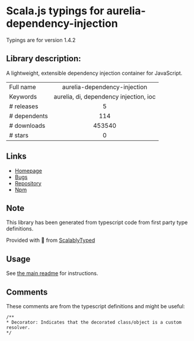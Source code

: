 
# Scala.js typings for aurelia-dependency-injection

Typings are for version 1.4.2

## Library description:
A lightweight, extensible dependency injection container for JavaScript.

|                    |                 |
| ------------------ | :-------------: |
| Full name          | aurelia-dependency-injection |
| Keywords           | aurelia, di, dependency injection, ioc |
| # releases         | 5 |
| # dependents       | 114 |
| # downloads        | 453540 |
| # stars            | 0 |

## Links
- [Homepage](http://aurelia.io)
- [Bugs](https://github.com/aurelia/dependency-injection/issues)
- [Repository](https://github.com/aurelia/dependency-injection)
- [Npm](https://www.npmjs.com/package/aurelia-dependency-injection)
    


## Note
This library has been generated from typescript code from first party type definitions.

Provided with :purple_heart: from [ScalablyTyped](https://github.com/oyvindberg/ScalablyTyped)

## Usage
See [the main readme](../../readme.md) for instructions.

## Comments

These comments are from the typescript definitions and might be useful:
```
/**
* Decorator: Indicates that the decorated class/object is a custom resolver.
*/

```

